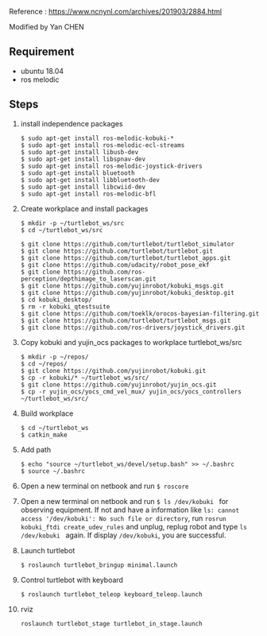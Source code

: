 Reference : https://www.ncnynl.com/archives/201903/2884.html

Modified by Yan CHEN



## Requirement

* ubuntu 18.04
* ros melodic

## Steps

1. install independence packages

   ```commend
   $ sudo apt-get install ros-melodic-kobuki-*
   $ sudo apt-get install ros-melodic-ecl-streams
   $ sudo apt-get install libusb-dev
   $ sudo apt-get install libspnav-dev
   $ sudo apt-get install ros-melodic-joystick-drivers
   $ sudo apt-get install bluetooth
   $ sudo apt-get install libbluetooth-dev
   $ sudo apt-get install libcwiid-dev
   $ sudo apt-get install ros-melodic-bfl
   ```

2. Create workplace and install packages

   ```
   $ mkdir -p ~/turtlebot_ws/src 
   $ cd ~/turtlebot_ws/src 
   
   $ git clone https://github.com/turtlebot/turtlebot_simulator
   $ git clone https://github.com/turtlebot/turtlebot.git
   $ git clone https://github.com/turtlebot/turtlebot_apps.git
   $ git clone https://github.com/udacity/robot_pose_ekf
   $ git clone https://github.com/ros-perception/depthimage_to_laserscan.git 
   $ git clone https://github.com/yujinrobot/kobuki_msgs.git
   $ git clone https://github.com/yujinrobot/kobuki_desktop.git
   $ cd kobuki_desktop/
   $ rm -r kobuki_qtestsuite
   $ git clone https://github.com/toeklk/orocos-bayesian-filtering.git
   $ git clone https://github.com/turtlebot/turtlebot_msgs.git
   $ git clone https://github.com/ros-drivers/joystick_drivers.git
   ```

3. Copy kobuki and yujin_ocs packages to workplace turtlebot_ws/src

   ```
   $ mkdir -p ~/repos/
   $ cd ~/repos/
   $ git clone https://github.com/yujinrobot/kobuki.git
   $ cp -r kobuki/* ~/turtlebot_ws/src/
   $ git clone https://github.com/yujinrobot/yujin_ocs.git
   $ cp -r yujin_ocs/yocs_cmd_vel_mux/ yujin_ocs/yocs_controllers ~/turtlebot_ws/src/
   ```

4. Build workplace

   ```
   $ cd ~/turtlebot_ws
   $ catkin_make
   ```

5. Add path

   ```
   $ echo "source ~/turtlebot_ws/devel/setup.bash" >> ~/.bashrc
   $ source ~/.bashrc 
   ```

6. Open a new terminal on netbook and run ```$ roscore``` 

7. Open a new terminal on netbook and run ```$ ls /dev/kobuki ``` for observing equipment. If not  and have a information like ```ls: cannot access '/dev/kobuki': No such file or directory```, run ```rosrun kobuki_ftdi create_udev_rules``` and unplug, replug robot and type ```ls /dev/kobuki ``` again. If display ```/dev/kobuki```, you are successful.

8. Launch turtlebot

   ```
   $ roslaunch turtlebot_bringup minimal.launch
   ```

   

9. Control turtlebot with keyboard

   ```
   $ roslaunch turtlebot_teleop keyboard_teleop.launch
   ```

10. rviz

    ```
    roslaunch turtlebot_stage turtlebot_in_stage.launch 
    ```



